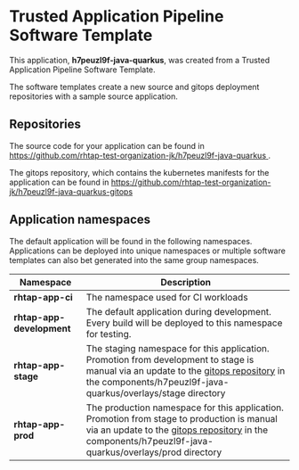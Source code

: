 # Trusted Application Pipeline Software Template

This application, **h7peuzl9f-java-quarkus**, was created from a Trusted Application Pipeline Software Template.

The software templates create a new source and gitops deployment repositories with a sample source application. 

## Repositories

The source code for your application can be found in [https://github.com/rhtap-test-organization-jk/h7peuzl9f-java-quarkus ](https://github.com/rhtap-test-organization-jk/h7peuzl9f-java-quarkus ).
 
The gitops repository, which contains the kubernetes manifests for the application can be found in 
[https://github.com/rhtap-test-organization-jk/h7peuzl9f-java-quarkus-gitops ](https://github.com/rhtap-test-organization-jk/h7peuzl9f-java-quarkus-gitops ) 

## Application namespaces 

The default application will be found in the following namespaces. Applications can be deployed into unique namespaces or multiple software templates can also bet generated into the same group namespaces.  

|  Namespace   |  Description   |  
| -------- | -------- |
| **rhtap-app-ci** | The namespace used for CI workloads |
| **rhtap-app-development** | The default application during development. Every build will be deployed to this namespace for testing. |
| **rhtap-app-stage** | The staging namespace for this application. Promotion from development to stage is manual via an update to the [gitops repository](https://github.com/rhtap-test-organization-jk/h7peuzl9f-java-quarkus-gitops ) in the components/h7peuzl9f-java-quarkus/overlays/stage directory |
| **rhtap-app-prod** | The production namespace for this application. Promotion from stage to production is manual via an update to the [gitops repository](https://github.com/rhtap-test-organization-jk/h7peuzl9f-java-quarkus-gitops ) in the components/h7peuzl9f-java-quarkus/overlays/prod directory |